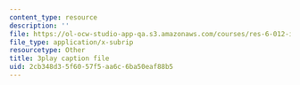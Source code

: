 ```yaml
---
content_type: resource
description: ''
file: https://ol-ocw-studio-app-qa.s3.amazonaws.com/courses/res-6-012-introduction-to-probability-spring-2018/2cb348d35f6057f5aa6c6ba50eaf88b5_wSQaYn2h-e8.vtt
file_type: application/x-subrip
resourcetype: Other
title: 3play caption file
uid: 2cb348d3-5f60-57f5-aa6c-6ba50eaf88b5
---
```

